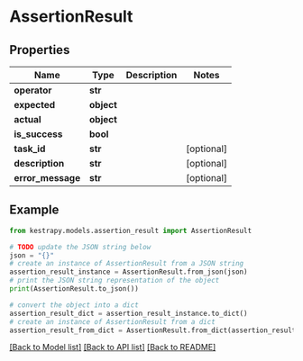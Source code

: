 # AssertionResult


## Properties

Name | Type | Description | Notes
------------ | ------------- | ------------- | -------------
**operator** | **str** |  | 
**expected** | **object** |  | 
**actual** | **object** |  | 
**is_success** | **bool** |  | 
**task_id** | **str** |  | [optional] 
**description** | **str** |  | [optional] 
**error_message** | **str** |  | [optional] 

## Example

```python
from kestrapy.models.assertion_result import AssertionResult

# TODO update the JSON string below
json = "{}"
# create an instance of AssertionResult from a JSON string
assertion_result_instance = AssertionResult.from_json(json)
# print the JSON string representation of the object
print(AssertionResult.to_json())

# convert the object into a dict
assertion_result_dict = assertion_result_instance.to_dict()
# create an instance of AssertionResult from a dict
assertion_result_from_dict = AssertionResult.from_dict(assertion_result_dict)
```
[[Back to Model list]](../README.md#documentation-for-models) [[Back to API list]](../README.md#documentation-for-api-endpoints) [[Back to README]](../README.md)



